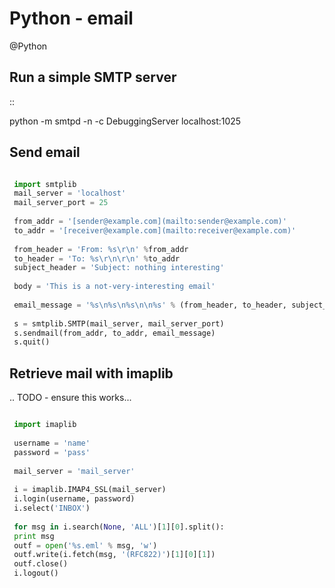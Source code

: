 # Python - email
@Python 

Run a simple SMTP server
------------------------

::

 python -m smtpd -n -c DebuggingServer localhost:1025

Send email
----------

```python

 import smtplib
 mail_server = 'localhost'
 mail_server_port = 25
 
 from_addr = '[sender@example.com](mailto:sender@example.com)'
 to_addr = '[receiver@example.com](mailto:receiver@example.com)'
 
 from_header = 'From: %s\r\n' %from_addr
 to_header = 'To: %s\r\n\r\n' %to_addr
 subject_header = 'Subject: nothing interesting'
 
 body = 'This is a not-very-interesting email'
 
 email_message = '%s\n%s\n%s\n\n%s' % (from_header, to_header, subject_header, body)
 
 s = smtplib.SMTP(mail_server, mail_server_port)
 s.sendmail(from_addr, to_addr, email_message)
 s.quit()
```
Retrieve mail with imaplib
--------------------------

.. TODO - ensure this works...

```python

 import imaplib
 
 username = 'name'
 password = 'pass'
 
 mail_server = 'mail_server'
 
 i = imaplib.IMAP4_SSL(mail_server)
 i.login(username, password)
 i.select('INBOX')
 
 for msg in i.search(None, 'ALL')[1][0].split():
 print msg
 outf = open('%s.eml' % msg, 'w')
 outf.write(i.fetch(msg, '(RFC822)')[1][0][1])
 outf.close()
 i.logout()
```
